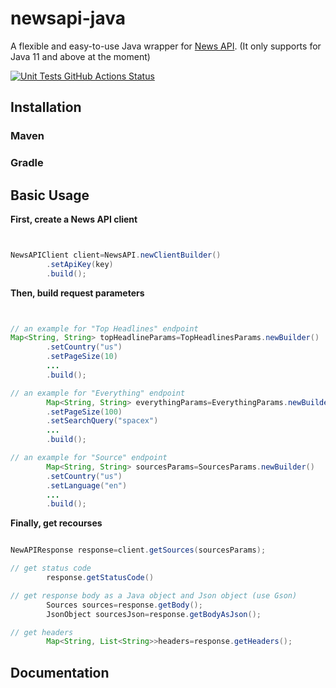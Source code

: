 # newsapi-java

A flexible and easy-to-use Java wrapper for [News API](https://newsapi.org). (It only supports for Java 11 and above at
the moment)

<p align="left">
  <a href="https://github.com/jiachengzhang1/newsapi-java"><img alt="Unit Tests GitHub Actions Status" src="https://github.com/jiachengzhang1/newsapi-java/workflows/Unit%20Tests/badge.svg"></a>
</p>

## Installation

### Maven

### Gradle

## Basic Usage

**First, create a News API client**

```java


NewsAPIClient client=NewsAPI.newClientBuilder()
        .setApiKey(key)
        .build();
```

**Then, build request parameters**

```java


// an example for "Top Headlines" endpoint
Map<String, String> topHeadlineParams=TopHeadlinesParams.newBuilder()
        .setCountry("us")
        .setPageSize(10)
        ...
        .build();

// an example for "Everything" endpoint
        Map<String, String> everythingParams=EverythingParams.newBuilder()
        .setPageSize(100)
        .setSearchQuery("spacex")
        ...
        .build();

// an example for "Source" endpoint
        Map<String, String> sourcesParams=SourcesParams.newBuilder()
        .setCountry("us")
        .setLanguage("en")
        ...
        .build();
```

**Finally, get recourses**

```java

NewAPIResponse response=client.getSources(sourcesParams);

// get status code
        response.getStatusCode()

// get response body as a Java object and Json object (use Gson)
        Sources sources=response.getBody();
        JsonObject sourcesJson=response.getBodyAsJson();

// get headers
        Map<String, List<String>>headers=response.getHeaders();
```

## Documentation


